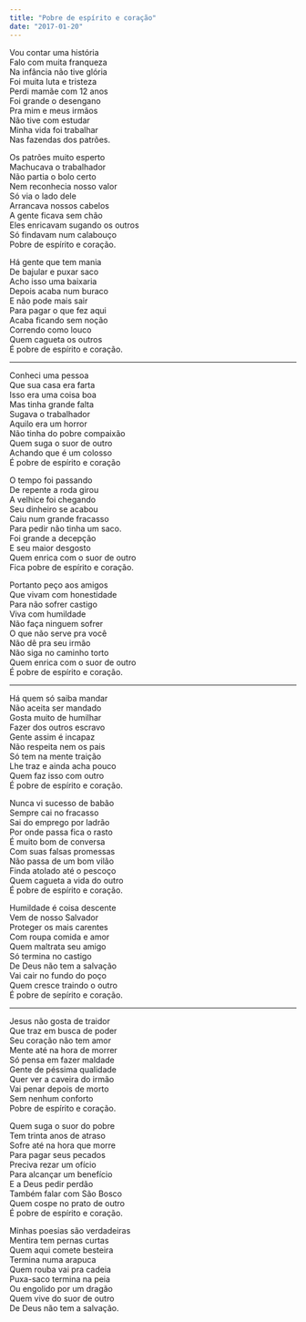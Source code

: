 ```yaml
---
title: "Pobre de espírito e coração"
date: "2017-01-20"
---
```


Vou contar uma história  
Falo com muita franqueza  
Na infância não tive glória  
Foi muita luta e tristeza  
Perdi mamãe com 12 anos  
Foi grande o desengano  
Pra mim e meus irmãos  
Não tive com estudar  
Minha vida foi trabalhar  
Nas fazendas dos patrões.  

Os patrões muito esperto  
Machucava o trabalhador  
Não partia o bolo certo  
Nem reconhecia nosso valor  
Só via o lado dele  
Arrancava nossos cabelos  
A gente ficava sem chão  
Eles enricavam sugando os outros  
Só findavam num calabouço  
Pobre de espírito e coração.  

Há gente que tem mania  
De bajular e puxar saco  
Acho isso uma baixaria  
Depois acaba num buraco  
E não pode mais sair  
Para pagar o que fez aqui  
Acaba ficando sem noção  
Correndo como louco  
Quem cagueta os outros  
É pobre de espírito e coração.  

---

Conheci uma pessoa  
Que sua casa era farta  
Isso era uma coisa boa  
Mas tinha grande falta  
Sugava o trabalhador  
Aquilo era um horror  
Não tinha do pobre compaixão  
Quem suga o suor de outro  
Achando que é um colosso  
É pobre de espírito e coração  

O tempo foi passando  
De repente a roda girou  
A velhice foi chegando  
Seu dinheiro se acabou  
Caiu num grande fracasso  
Para pedir não tinha um saco.  
Foi grande a decepção  
E seu maior desgosto  
Quem enrica com o suor de outro  
Fica pobre de espírito e coração.  

Portanto peço aos amigos  
Que vivam com honestidade  
Para não sofrer castigo  
Viva com humildade  
Não faça ninguem sofrer  
O que não serve pra você  
Não dê pra seu irmão  
Não siga no caminho torto  
Quem enrica com o suor de outro  
É pobre de espírito e coração.  

---

Há quem só saiba mandar  
Não aceita ser mandado  
Gosta muito de humilhar  
Fazer dos outros escravo  
Gente assim é incapaz  
Não respeita nem os pais  
Só tem na mente traição  
Lhe traz e ainda acha pouco  
Quem faz isso com outro  
É pobre de espírito e coração.  

Nunca vi sucesso de babão  
Sempre cai no fracasso  
Sai do emprego por ladrão  
Por onde passa fica o rasto  
É muito bom de conversa  
Com suas falsas promessas  
Não passa de um bom vilão  
Finda atolado até o pescoço  
Quem cagueta a vida do outro  
É pobre de espírito e coração.  

Humildade é coisa descente  
Vem de nosso Salvador  
Proteger os mais carentes  
Com roupa comida e amor  
Quem maltrata seu amigo  
Só termina no castigo  
De Deus não tem a salvação  
Vai cair no fundo do poço  
Quem cresce traindo o outro  
É pobre de sepírito e coração.  

---

Jesus não gosta de traidor  
Que traz em busca de poder  
Seu coração não tem amor  
Mente até na hora de morrer  
Só pensa em fazer maldade  
Gente de péssima qualidade  
Quer ver a caveira do irmão  
Vai penar depois de morto  
Sem nenhum conforto  
Pobre de espírito e coração.  

Quem suga o suor do pobre  
Tem trinta anos de atraso  
Sofre até na hora que morre  
Para pagar seus pecados  
Preciva rezar um ofício  
Para alcançar um benefício  
E a Deus pedir perdão  
Também falar com São Bosco  
Quem cospe no prato de outro  
É pobre de espírito e coração.  

Minhas poesias são verdadeiras  
Mentira tem pernas curtas  
Quem aqui comete besteira  
Termina numa arapuca  
Quem rouba vai pra cadeia  
Puxa-saco termina na peia  
Ou engolido por um dragão  
Quem vive do suor de outro  
De Deus não tem a salvação.
